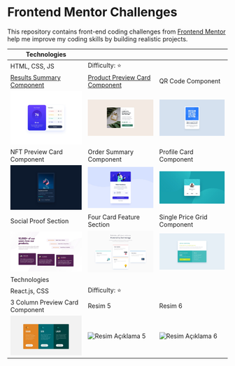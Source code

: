 <link rel="stylesheet" type="text/css" href="/css/styles.css">

# Frontend Mentor Challenges

This repository contains front-end coding challenges from [Frontend Mentor](https://www.frontendmentor.io) help me improve my coding skills by building realistic projects.

| Technologies                                                                            |                                                                                       |                                                                                 |
| --------------------------------------------------------------------------------------- | ------------------------------------------------------------------------------------- | ------------------------------------------------------------------------------- |
| HTML, CSS, JS                                                                           | Difficulty: ⭐                                                                        |                                                                                 |
| [Results Summary Component](/results-summary-component/)                                | [Product Preview Card Component](/product-preview-card-component/)                    | QR Code Component                                                               |
| ![Results Summary Component](./assets/results-summary-component-design.jpg)             | ![Product Preview Card Component](./assets/product-preview-card-component-design.jpg) | ![QR Code Component](./assets/qr-code-component.jpg)                            |
| NFT Preview Card Component                                                              | Order Summary Component                                                               | Profile Card Component                                                          |
| ![NFT Preview Card Component](./assets/nft-preview-card-component-design.jpg)           | ![Order Summary Component](./assets/order-summary-component-design.jpg)               | ![Profile Card Component](./assets/profile-card-component.jpg)                  |
| Social Proof Section                                                                    | Four Card Feature Section                                                             | Single Price Grid Component                                                     |
| ![Social Proof Section](./assets/social-proof-section-design.jpg)                       | ![Four Card Feature Section](./assets/four-card-feature-section-design.jpg)           | ![Single Price Grid Component](./assets/single-price-grid-component-design.jpg) |
| Technologies                                                                            |                                                                                       |                                                                                 |
| React.js, CSS                                                                           | Difficulty: ⭐                                                                        |                                                                                 |
| 3 Column Preview Card Component                                                         | Resim 5                                                                               | Resim 6                                                                         |
| ![3 Column Preview Card Component](./assets/3-column-preview-card-component-design.jpg) | ![Resim Açıklama 5](link_to_image5)                                                   | ![Resim Açıklama 6](link_to_image6)                                             |
